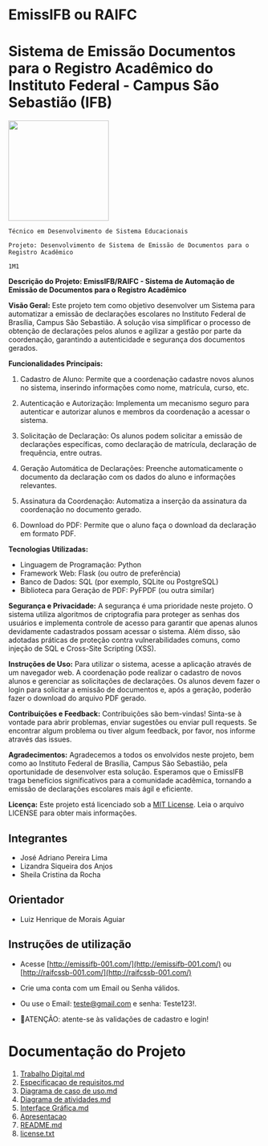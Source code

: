 # EmissIFB ou RAIFC
# Sistema de Emissão Documentos para o Registro Acadêmico do Instituto Federal - Campus São Sebastião (IFB)

<img 
src="https://media3.giphy.com/media/klES1W6eoE5k0xTPCk/200w.webp?cid=ecf05e4746000rhtov6z3bq1b42utqdryy2inpk378u3f6ue&ep=v1_gifs_related&rid=200w.webp&ct=g" width="200">

`Técnico em Desenvolvimento de Sistema Educacionais`

`Projeto: Desenvolvimento de Sistema de Emissão de Documentos para o Registro Acadêmico`

`1M1`

**Descrição do Projeto: EmissIFB/RAIFC - Sistema de Automação de Emissão de Documentos para o Registro Acadêmico**

**Visão Geral:**
Este projeto tem como objetivo desenvolver um Sistema para automatizar a emissão de declarações escolares no Instituto Federal de Brasília, Campus São Sebastião. A solução visa simplificar o processo de obtenção de declarações pelos alunos e agilizar a gestão por parte da coordenação, garantindo a autenticidade e segurança dos documentos gerados.

**Funcionalidades Principais:**
1. Cadastro de Aluno: Permite que a coordenação cadastre novos alunos no sistema, inserindo informações como nome, matrícula, curso, etc.
2. Autenticação e Autorização: Implementa um mecanismo seguro para autenticar e autorizar alunos e membros da coordenação a acessar o sistema.
3. Solicitação de Declaração: Os alunos podem solicitar a emissão de declarações específicas, como declaração de matrícula, declaração de frequência, entre outras.
4. Geração Automática de Declarações: Preenche automaticamente o documento da declaração com os dados do aluno e informações relevantes.


5. Assinatura da Coordenação: Automatiza a inserção da assinatura da coordenação no documento gerado.
6. Download do PDF: Permite que o aluno faça o download da declaração em formato PDF.


**Tecnologias Utilizadas:**
- Linguagem de Programação: Python
- Framework Web: Flask (ou outro de preferência)
- Banco de Dados: SQL (por exemplo, SQLite ou PostgreSQL)
- Biblioteca para Geração de PDF: PyFPDF (ou outra similar)

**Segurança e Privacidade:**
A segurança é uma prioridade neste projeto. O sistema utiliza algoritmos de criptografia para proteger as senhas dos usuários e implementa controle de acesso para garantir que apenas alunos devidamente cadastrados possam acessar o sistema. Além disso, são adotadas práticas de proteção contra vulnerabilidades comuns, como injeção de SQL e Cross-Site Scripting (XSS).

**Instruções de Uso:**
Para utilizar o sistema, acesse a aplicação através de um navegador web. A coordenação pode realizar o cadastro de novos alunos e gerenciar as solicitações de declarações. Os alunos devem fazer o login para solicitar a emissão de documentos e, após a geração, poderão fazer o download do arquivo PDF gerado.

**Contribuições e Feedback:**
Contribuições são bem-vindas! Sinta-se à vontade para abrir problemas, enviar sugestões ou enviar pull requests. Se encontrar algum problema ou tiver algum feedback, por favor, nos informe através das issues.

**Agradecimentos:**
Agradecemos a todos os envolvidos neste projeto, bem como ao Instituto Federal de Brasília, Campus São Sebastião, pela oportunidade de desenvolver esta solução. Esperamos que o EmissIFB traga benefícios significativos para a comunidade acadêmica, tornando a emissão de declarações escolares mais ágil e eficiente.

**Licença:**
Este projeto está licenciado sob a [MIT License](https://github.com/sisedusiqueira/projeto-1M1/blob/main/license.txt). Leia o arquivo LICENSE para obter mais informações.


## Integrantes

- José Adriano Pereira Lima
- Lizandra Siqueira dos Anjos
- Sheila Cristina da Rocha

## Orientador

- Luiz Henrique de Morais Aguiar

## Instruções de utilização
- Acesse [http://emissifb-001.com/](http://emissifb-001.com/) ou [http://raifcssb-001.com/](http://raifcssb-001.com/)
- Crie uma conta com um Email ou Senha válidos.
- Ou use o Email: teste@gmail.com e senha: Teste123!.

- 🚨ATENÇÃO: atente-se às validações de cadastro e login!

# Documentação do Projeto
1. [Trabalho Digital.md](https://docs.google.com/document/d/1PkeDwi_QjPT2k3zmsVceqZ2kGm2nU3fM/edit)
2. [Especificacao de requisitos.md](https://github.com/sisedusiqueira/projeto-1M1/blob/main/03-Especificacao%20de%20requisitos.md)
3. [Diagrama de caso de uso.md](https://github.com/sisedusiqueira/projeto-1M1/blob/main/02-Diagrama%20de%20caso%20de%20uso.md)
4. [Diagrama de atividades.md](https://github.com/sisedusiqueira/projeto-1M1/blob/main/04-Diagrama%20de%20atividades.md)
5. [Interface Gráfica.md](https://github.com/sisedusiqueira/projeto-1M1/blob/main/05-Designer.md)
6. [Apresentacao](https://github.com/sisedusiqueira/projeto-1M1/blob/main/06-Apresentacao.md)
7. [README.md](https://github.com/sisedusiqueira/projeto-1M1/blob/main/README.md)
8. [license.txt](https://github.com/sisedusiqueira/projeto-1M1/blob/main/license.txt)






